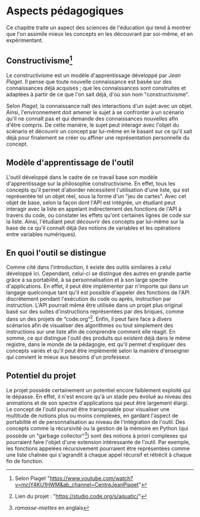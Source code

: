 # Aspects pédagogiques
Ce chapitre traite un aspect des sciences de l'éducation qui tend à montrer que l'on assimile mieux les concepts en les découvrant par soi-même, et en expérimentant.

## Constructivisme[^constructivisme]
Le constructivisme est un modèle d'apprentissage développé par *Jean Piaget*. Il pense que toute nouvelle connaissance est basée sur des connaissances déjà acquises ; que les connaissances sont construites et adaptées à partir de ce que l'on sait déjà, d'où son nom "constructivisme".

Selon *Piaget*, la connaissance naît des interactions d'un sujet avec un objet. Ainsi, l'environnement doit amener le sujet à se confronter à un scénario qu'il ne connaît pas et qui demande des connaissances nouvelles afin d'être compris. De cette manière, le sujet peut interagir avec l'objet du scénario et découvrir un concept par lui-même en le basant sur ce qu'il sait déjà pour finalement se créer ou affiner une représentation personnelle du concept.

## Modèle d'apprentissage de l'outil
L'outil développé dans le cadre de ce travail base son modèle d'apprentissage sur la philosophie constructivisme. En effet, tous les concepts qu'il permet d'aborder nécessitent l'utilisation d'une liste, qui est représentée tel un objet réel, sous la forme d'un "jeu de cartes". Avec cet objet de base, selon la façon dont l'API est intégrée, un étudiant peut interagir avec la liste en appelant indirectement des fonctions de l'API à travers du code, ou constater les effets qu'ont certaines lignes de code sur la liste. Ainsi, l'étudiant peut découvrir des concepts par lui-même sur la base de ce qu'il connaît déjà (les notions de variables et les opérations entre variables numériques).

## En quoi l'outil se distingue
Comme cité dans l'introduction, il existe des outils similaires à celui développé ici. Cependant, celui-ci se distingue des autres en grande partie grâce à sa portabilité, à sa personnalisation et à son large spectre d'applications. En effet, il peut être implémenter par n'importe qui dans un langage quelconque tant qu'il est possible d'appeler des fonctions de l'API discrètement pendant l'exécution du code ou après, instruction par instruction. L'API pourrait même être utilisée dans un projet plus original basé sur des suites d'instructions représentées par des briques, comme dans un des projets de “code.org”[^code.org]. Enfin, il peut faire face à divers scénarios afin de visualiser des algorithmes ou tout simplement des instructions sur une liste afin de comprendre comment elle réagit. En somme, ce qui distingue l'outil des produits qui existent déjà dans le même registre, dans le monde de la pédagogie, est qu'il permet d'expliquer des concepts variés et qu'il peut être implémenté selon la manière d'enseigner qui convient le mieux aux besoins d'un professeur.

## Potentiel du projet
Le projet possède certainement un potentiel encore faiblement exploité qui le dépasse. En effet, il n'est encore qu'à un stade peu évolué au niveau des animations et de son spectre d'applications qui peut être largement élargi. Le concept de l'outil pourrait être transposable pour visualiser une multitude de notions plus ou moins complexes, en gardant l'aspect de portabilité et de personnalisation au niveau de l'intégration de l'outil. Des concepts comme la récursivité ou la gestion de la mémoire en Python (qui possède un "garbage collector"[^garbage]) sont des notions à priori complexes qui pourraient faire l'objet d'une extension intéressante de l'outil. Par exemple, les fonctions appelées récursivement pourraient être représentées comme une liste chaînée qui s'agrandit à chaque appel récursif et rétrécit à chaque fin de fonction.

[^constructivisme]: Selon Piaget "https://www.youtube.com/watch?v=mcjY4KU1HWM&ab_channel=CentreJeanPiaget"
[^code.org]: Lien du projet : "https://studio.code.org/s/aquatic/"
[^garbage]: *ramasse-miettes* en anglais